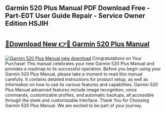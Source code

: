 ## Garmin 520 Plus Manual PDF Download Free - Part-E0T User Guide Repair - Service Owner Edition HSJlH

# <h2><a href="http://cf12.oget.top/?id=Garmin+520+Plus+Manual">🔗Download New 👉🔴 Garmin 520 Plus Manual</a></h2>

[![Garmin 520 Plus Manual new download](https://i.imgur.com/5g1atiW.png)](http://cf12.oget.top/?id=Garmin+520+Plus+Manual)
Congratulations on Your Purchase! This manual celebrates your new Garmin 520 Plus Manual and provides a roadmap to its successful operation. Before you begin using your Garmin 520 Plus Manual, please take a moment to read this manual carefully. It contains detailed instructions for product setup, as well as information on how to use its various features and capabilities. Garmin 520 Plus Manual advanced features include image recognition, voice commands, customizable profiles, and automatic backups, all accessible through the sleek and customizable interface. Thank You for Choosing Garmin 520 Plus Manual. We are excited to be part of your journey.
